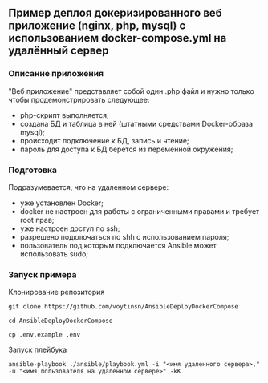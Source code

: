 ## Пример деплоя докеризированного веб приложение (nginx, php, mysql) с использованием docker-compose.yml на удалённый сервер

### Описание приложения
"Веб приложение" представляет собой один .php файл и нужно только чтобы продемонстрировать следующее:
- php-скрипт выполняется;
- создана БД и таблица в ней (штатными средствами Docker-образа mysql);
- происходит подключение к БД, запись и чтение;
- пароль для доступа к БД берется из переменной окружения;

### Подготовка
Подразумевается, что на удаленном сервере:
- уже установлен Docker;
- docker не настроен для работы с ограниченными правами и требует root прав;
- уже настроен доступ по ssh;
- разрешено подключаться по shh с использованием пароля;
- пользователь под которым подключается Ansible может использовать sudo;

### Запуск примера
Клонирование репозитория
```
git clone https://github.com/voytinsn/AnsibleDeployDockerCompose
```

```
cd AnsibleDeployDockerCompose
```

```
cp .env.example .env
```

Запуск плейбука
```
ansible-playbook ./ansible/playbook.yml -i "<имя удаленного сервера>," -u "<имя пользователя на удаленном сервере>" -kK
```